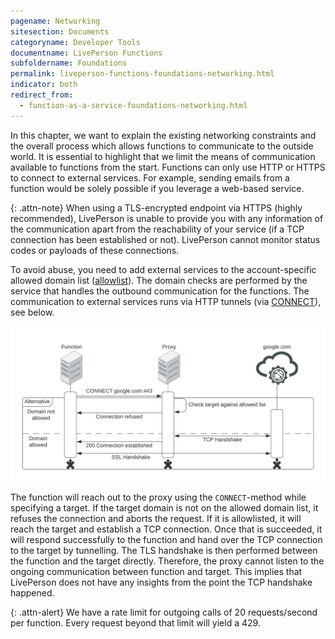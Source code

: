 ```yaml
---
pagename: Networking
sitesection: Documents
categoryname: Developer Tools
documentname: LivePerson Functions
subfoldername: Foundations
permalink: liveperson-functions-foundations-networking.html
indicator: both
redirect_from:
  - function-as-a-service-foundations-networking.html
---
```


In this chapter, we want to explain the existing networking constraints and the overall process which allows functions to communicate to the outside world. It is essential to highlight that we limit the means of communication available to functions from the start. Functions can only use HTTP or HTTPS to connect to external services. For example, sending emails from a function would be solely possible if you leverage a web-based service.

{: .attn-note}
When using a TLS-encrypted endpoint via HTTPS (highly recommended), LivePerson is unable to provide you with any information of the communication apart from the reachability of your service (if a TCP connection has been established or not). LivePerson cannot monitor status codes or payloads of these connections.

To avoid abuse, you need to add external services to the account-specific allowed domain list ([allowlist](liveperson-functions-foundations-features.html#domain-allowlisting)). The domain checks are performed by the service that handles the outbound communication for the functions. The communication to external services runs via HTTP tunnels (via [CONNECT](https://developer.mozilla.org/en-US/docs/Web/HTTP/Methods/CONNECT)), see below.

<img class="fancyimage" alt="Functions: Tunneling" src="img/functions/functions_network_tunneling.png">

The function will reach out to the proxy using the `CONNECT`-method while specifying a target. If the target domain is not on the allowed domain list, it refuses the connection and aborts the request. If it is allowlisted, it will reach the target and establish a TCP connection. Once that is succeeded, it will respond successfully to the function and hand over the TCP connection to the target by tunnelling. The TLS handshake is then performed between the function and the target directly. Therefore, the proxy cannot listen to the ongoing communication between function and target. This implies that LivePerson does not have any insights from the point the TCP handshake happened.

{: .attn-alert}
We have a rate limit for outgoing calls of 20 requests/second per function. Every request beyond that limit will yield a 429.